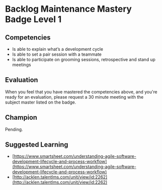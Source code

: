 # Backlog Maintenance Mastery Badge Level 1

## Competencies

- Is able to explain what’s a development cycle
- Is able to set a pair session with a teammate
- Is able to participate on grooming sessions, retrospective and stand up meetings

## Evaluation
When you feel that you have mastered the competencies above, and you're ready for an evaluation, please request a 30 minute meeting with the subject master listed on the badge.

## Champion
Pending.

## Suggested Learning

 - [https://www.smartsheet.com/understanding-agile-software-development-lifecycle-and-process-workflow](https://www.smartsheet.com/understanding-agile-software-development-lifecycle-and-process-workflow)
 - [http://acklen.talentlms.com/unit/view/id:2262](http://acklen.talentlms.com/unit/view/id:2262)
